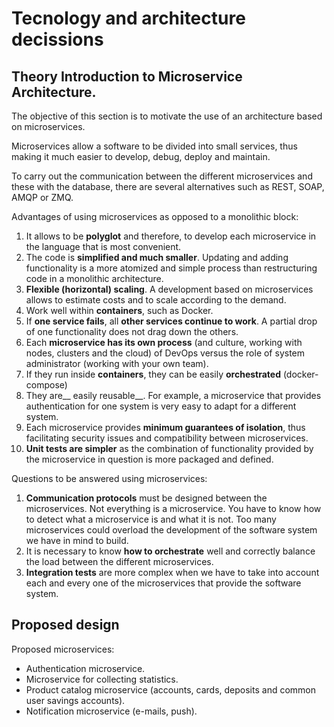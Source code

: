 # Tecnology and architecture decissions



## Theory Introduction to Microservice Architecture.

The objective of this section is to motivate the use of an architecture based on microservices.

Microservices allow a software to be divided into small services, thus making it much easier to develop, debug, deploy and maintain.

To carry out the communication between the different microservices and these with the database, there are several alternatives such as REST, SOAP, AMQP or ZMQ.

Advantages of using microservices as opposed to a monolithic block:

1. It allows to be __polyglot__ and therefore, to develop each microservice in the language that is most convenient.
2. The code is __simplified and much smaller__. Updating and adding functionality is a more atomized and simple process than restructuring code in a monolithic architecture.
3. __Flexible (horizontal) scaling__. A development based on microservices allows to estimate costs and to scale according to the demand.
4. Work well within __containers__, such as Docker.
5. If __one service fails__, all __other services continue to work__. A partial drop of one functionality does not drag down the others.
6. Each __microservice has its own process__ (and culture, working with nodes, clusters and the cloud) of DevOps versus the role of system administrator (working with your own team).
7. If they run inside __containers__, they can be easily __orchestrated__ (docker-compose)
8. They are__ easily reusable__. For example, a microservice that provides authentication for one system is very easy to adapt for a different system.
9. Each microservice provides __minimum guarantees of isolation__, thus facilitating security issues and compatibility between microservices.
10. __Unit tests are simpler__ as the combination of functionality provided by the microservice in question is more packaged and defined.




Questions to be answered using microservices:

1. __Communication protocols__ must be designed between the microservices.
Not everything is a microservice. You have to know how to detect what a microservice is and what it is not. Too many microservices could overload the development of the software system we have in mind to build.
3. It is necessary to know __how to orchestrate__ well and correctly balance the load between the different microservices.
4. __Integration tests__ are more complex when we have to take into account each and every one of the microservices that provide the software system.



## Proposed design

Proposed microservices:
* Authentication microservice.
* Microservice for collecting statistics.
* Product catalog microservice (accounts, cards, deposits and common user savings accounts).
* Notification microservice (e-mails, push).